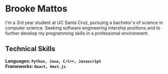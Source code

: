 # Brooke Mattos

I'm a 3rd year student at UC Santa Cruz, pursuing a bachelor's of science in computer science. Seeking software engineering intership positions and to further develop my programming skills in a professional environment.

## Technical Skills
**Languages: `Python, Java, C/C++, Javascript`**
<br>
**Frameworks: `React, Next.js`**
